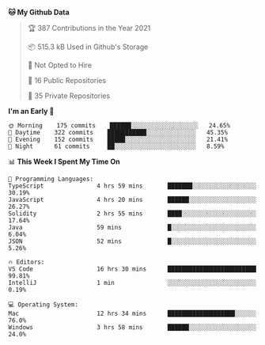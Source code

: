 <!--START_SECTION:waka-->
**🐱 My Github Data** 

> 🏆 387 Contributions in the Year 2021
 > 
> 📦 515.3 kB Used in Github's Storage 
 > 
> 🚫 Not Opted to Hire
 > 
> 📜 16 Public Repositories 
 > 
> 🔑 35 Private Repositories  
 > 
**I'm an Early 🐤** 

```text
🌞 Morning    175 commits    ██████░░░░░░░░░░░░░░░░░░░   24.65% 
🌆 Daytime    322 commits    ███████████░░░░░░░░░░░░░░   45.35% 
🌃 Evening    152 commits    █████░░░░░░░░░░░░░░░░░░░░   21.41% 
🌙 Night      61 commits     ██░░░░░░░░░░░░░░░░░░░░░░░   8.59%

```


📊 **This Week I Spent My Time On** 

```text
💬 Programming Languages: 
TypeScript               4 hrs 59 mins       ███████░░░░░░░░░░░░░░░░░░   30.19% 
JavaScript               4 hrs 20 mins       ██████░░░░░░░░░░░░░░░░░░░   26.27% 
Solidity                 2 hrs 55 mins       ████░░░░░░░░░░░░░░░░░░░░░   17.64% 
Java                     59 mins             █░░░░░░░░░░░░░░░░░░░░░░░░   6.04% 
JSON                     52 mins             █░░░░░░░░░░░░░░░░░░░░░░░░   5.26%

🔥 Editors: 
VS Code                  16 hrs 30 mins      █████████████████████████   99.81% 
IntelliJ                 1 min               ░░░░░░░░░░░░░░░░░░░░░░░░░   0.19%

💻 Operating System: 
Mac                      12 hrs 34 mins      ███████████████████░░░░░░   76.0% 
Windows                  3 hrs 58 mins       ██████░░░░░░░░░░░░░░░░░░░   24.0%

```


<!--END_SECTION:waka-->

